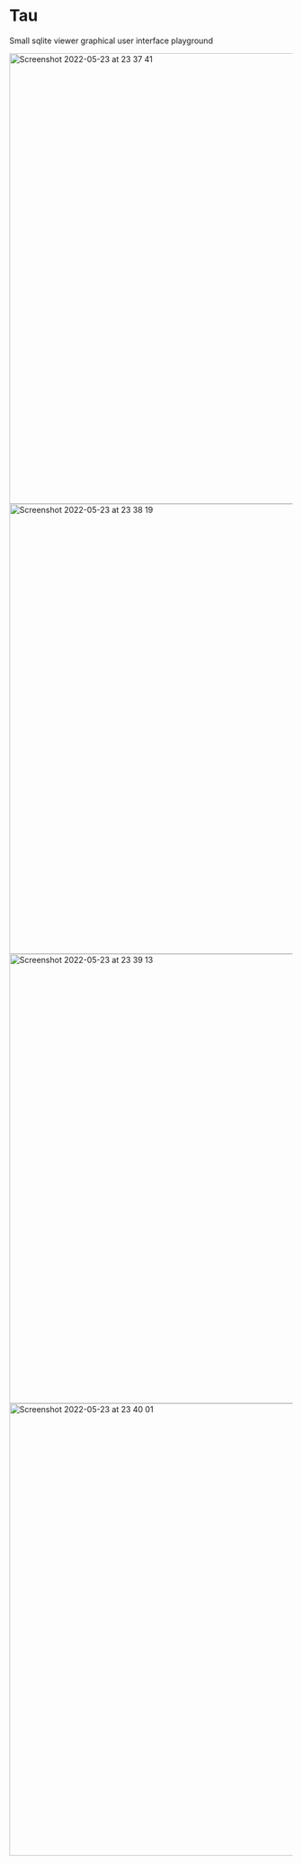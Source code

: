 # Tau
Small sqlite viewer graphical user interface playground

<img width="801" alt="Screenshot 2022-05-23 at 23 37 41" src="https://user-images.githubusercontent.com/8057201/169910302-2b6f1a15-cb2f-4dc2-bc18-d064e3c09fb2.png">
<img width="800" alt="Screenshot 2022-05-23 at 23 38 19" src="https://user-images.githubusercontent.com/8057201/169910309-f26c1173-65ab-4b11-8165-2dc9bc094147.png">
<img width="799" alt="Screenshot 2022-05-23 at 23 39 13" src="https://user-images.githubusercontent.com/8057201/169910311-fdad48b2-8be4-4910-a903-24ba460f2ce9.png">
<img width="804" alt="Screenshot 2022-05-23 at 23 40 01" src="https://user-images.githubusercontent.com/8057201/169910315-83d4d94c-2184-4a08-8291-abf6dc64769c.png">

